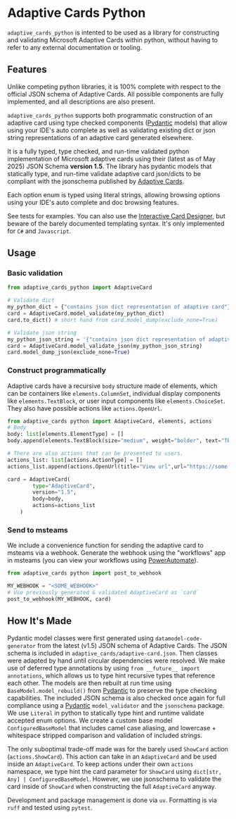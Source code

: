 # Adaptive Cards Python

`adaptive_cards_python` is intented to be used as a library for constructing and validating
Microsoft Adaptive Cards within python, without having to refer to any external documentation
or tooling.

## Features

Unlike competing python libraries, it is 100% complete with respect to the official
JSON schema of Adaptive Cards. All possible components are fully implemented, and all descriptions
are also present.

`adaptive_cards_python` supports both programmatic construction of an adaptive card using
type checked components ([Pydantic] models) that allow using your IDE's auto complete
as well as validating existing dict or json string representations of an adaptive card
generated elsewhere.

It is a fully typed, type checked, and run-time validated python implementation of
Microsoft adaptive cards using their (latest as of May 2025) JSON Schema **version 1.5**.
The library has pydantic models that statically type, and run-time validate
adaptive card json/dicts to be compliant with the jsonschema published by [Adaptive Cards].

Each option enum is typed using literal strings, allowing browsing options using your IDE's auto
complete and doc browsing features.

See tests for examples. You can also use the [Interactive Card Designer], but beware of
the barely documented templating syntax. It's only implemented for `C#` and `Javascript`.


[Adaptive Cards]: https://adaptivecards.io/
[Pydantic]: https://docs.pydantic.dev/latest/
[Interactive Card Designer]: https://adaptivecards.io/designer/


## Usage

### Basic validation

```Python
from adaptive_cards_python import AdaptiveCard

# Validate dict
my_python_dict = {"contains json dict representation of adaptive card"}
card = AdaptiveCard.model_validate(my_python_dict)
card.to_dict() # short hand from card.model_dump(exclude_none=True)

# Validate json string
my_python_json_string = '{"contains json dict representation of adaptive card"}'
card = AdaptiveCard.model_validate_json(my_python_json_string)
card.model_dump_json(exclude_none=True)
```

### Construct programmatically

Adaptive cards have a recursive `body` structure made of elements, which can be containers
like `elements.ColumnSet`, individual display components like `elements.TextBlock`,
or user input components like `elements.ChoiceSet`. They also have possible actions
like `actions.OpenUrl`.

```Python
from adaptive_cards python import AdaptiveCard, elements, actions
# Body
body: list[elements.ElementType] = []
body.append(elements.TextBlock(size="medium", weight="bolder", text="TEST TITLE"))

# There are also actions that can be presented to users.
actions_list: list[actions.ActionType] = []
actions_list.append(actions.OpenUrl(title="View url",url="https://some.url"))

card = AdaptiveCard(
        type="AdaptiveCard",
        version="1.5",
        body=body,
        actions=actions_list
    )
```

### Send to msteams

We include a convenience function for sending the adaptive card to msteams via a webhook.
Generate the webhook using the "workflows" app in msteams (you can view your workflows
using [PowerAutomate]).

```Python
from adaptive_cards python import post_to_webhook

MY_WEBHOOK = "<SOME_WEBHOOK>"
# Use previously generated & validated AdaptiveCard as `card`
post_to_webhook(MY_WEBHOOK, card)
```

[PowerAutomate]: https://make.powerautomate.com/

## How It's Made

Pydantic model classes were first generated using `datamodel-code-generator` from the latest (v1.5)
JSON schema of Adaptive Cards. The JSON schema is included in `adaptive_cards/adaptive-card.json`.
Then classes were adapted by hand until circular dependencies were resolved.
We make use of deferred type annotations by using `from __future__ import annotations`,
which allows us to type hint recursive types that reference each other. The models
are then rebuilt at run time using `BaseModel.model_rebuild()` from [Pydantic] to preserve the
type checking capabilities. The included JSON schema is also checked once again for full compliance
using a [Pydantic] `model_validator` and the `jsonschema` package. We use `Literal` in python
to statically type hint and runtime validate accepted enum options. We create a custom base model
`ConfiguredBaseModel` that includes camel case aliasing, and lowercase + whitespace stripped
comparison and validation of included strings.

The only suboptimal trade-off made was for the barely used `ShowCard` action (`actions.ShowCard`).
This action can take in an `AdaptiveCard` and be used inside an `AdaptiveCard`. To keep actions
under their own `actions` namespace, we type hint the card parameter for `ShowCard` using
`dict[str, Any] | ConfiguredBaseModel`. However, we use jsonschema to validate the card inside
of `ShowCard` when constructing the full `AdaptiveCard` anyway.

Development and package management is done via `uv`.
Formatting is via `ruff` and tested using `pytest`.
